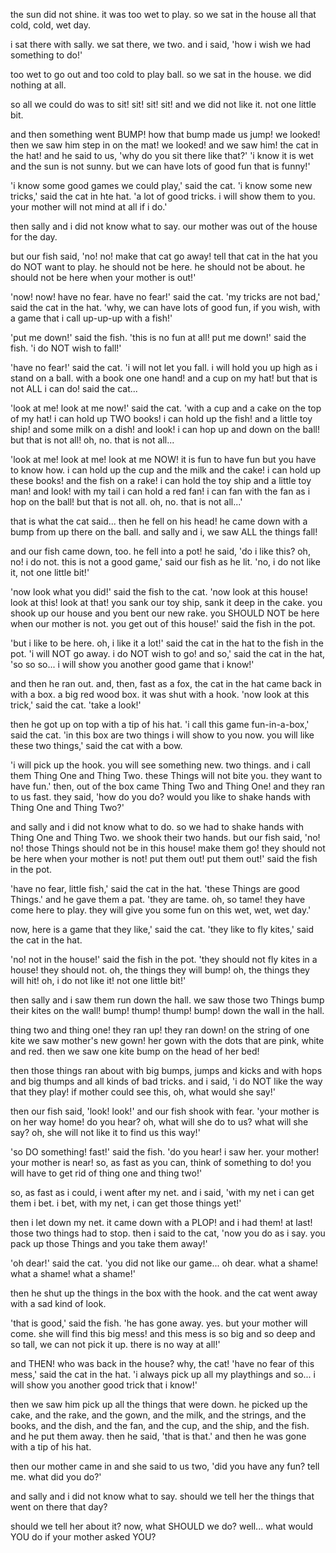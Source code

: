 the sun did not shine. it was too wet to play. so we sat in the house all that cold, cold, wet day.

i sat there with sally. we sat there, we two. and i said, 'how i wish we had something to do!'

too wet to go out and too cold to play ball. so we sat in the house. we did nothing at all.

so all we could do was to sit! sit! sit! sit! and we did not like it. not one little bit.

and then something went BUMP! how that bump made us jump! we looked! then we saw him step in on the mat! we looked! and we saw him! the cat in the hat! and he said to us, 'why do you sit there like that?' 'i know it is wet and the sun is not sunny. but we can have lots of good fun that is funny!'

'i know some good games we could play,' said the cat. 'i know some new tricks,' said the cat in hte hat. 'a lot of good tricks. i will show them to you. your mother will not mind at all if i do.'

then sally and i did not know what to say. our mother was out of the house for the day.

but our fish said, 'no! no! make that cat go away! tell that cat in the hat you do NOT want to play. he should not be here. he should not be about. he should not be here when your mother is out!'

'now! now! have no fear. have no fear!' said the cat. 'my tricks are not bad,' said the cat in the hat. 'why, we can have lots of good fun, if you wish, with a game that i call up-up-up with a fish!'

'put me down!' said the fish. 'this is no fun at all! put me down!' said the fish. 'i do NOT wish to fall!'

'have no fear!' said the cat. 'i will not let you fall. i will hold you up high as i stand on a ball. with a book one one hand! and a cup on my hat! but that is not ALL i can do! said the cat...

'look at me! look at me now!' said the cat. 'with a cup and a cake on the top of my hat! i can hold up TWO books! i can hold up the fish! and a little toy ship! and some milk on a dish! and look! i can hop up and down on the ball! but that is not all! oh, no. that is not all...

'look at me! look at me! look at me NOW! it is fun to have fun but you have to know how. i can hold up the cup and the milk and the cake! i can hold up these books! and the fish on a rake! i can hold the toy ship and a little toy man! and look! with my tail i can hold a red fan! i can fan with the fan as i hop on the ball! but that is not all. oh, no. that is not all...'

that is what the cat said... then he fell on his head! he came down with a bump from up there on the ball. and sally and i, we saw ALL the things fall!

and our fish came down, too. he fell into a pot! he said, 'do i like this? oh, no! i do not. this is not a good game,' said our fish as he lit. 'no, i do not like it, not one little bit!'

'now look what you did!' said the fish to the cat. 'now look at this house! look at this! look at that! you sank our toy ship, sank it deep in the cake. you shook up our house and you bent our new rake. you SHOULD NOT be here when our mother is not. you get out of this house!' said the fish in the pot.

'but i like to be here. oh, i like it a lot!' said the cat in the hat to the fish in the pot. 'i will NOT go away. i do NOT wish to go! and so,' said the cat in the hat, 'so so so... i will show you another good game that i know!'

and then he ran out. and, then, fast as a fox, the cat in the hat came back in with a box. a big red wood box. it was shut with a hook. 'now look at this trick,' said the cat. 'take a look!'

then he got up on top with a tip of his hat. 'i call this game fun-in-a-box,' said the cat. 'in this box are two things i will show to you now. you will like these two things,' said the cat with a bow.

'i will pick up the hook. you will see something new. two things. and i call them Thing One and Thing Two. these Things will not bite you. they want to have fun.' then, out of the box came Thing Two and Thing One! and they ran to us fast. they said, 'how do you do? would you like to shake hands with Thing One and Thing Two?'

and sally and i did not know what to do. so we had to shake hands with Thing One and Thing Two. we shook their two hands. but our fish said, 'no! no! those Things should not be in this house! make them go! they should not be here when your mother is not! put them out! put them out!' said the fish in the pot.

'have no fear, little fish,' said the cat in the hat. 'these Things are good Things.' and he gave them a pat. 'they are tame. oh, so tame! they have come here to play. they will give you some fun on this wet, wet, wet day.'

now, here is a game that they like,' said the cat. 'they like to fly kites,' said the cat in the hat.

'no! not in the house!' said the fish in the pot. 'they should not fly kites in a house! they should not. oh, the things they will bump! oh, the things they will hit! oh, i do not like it! not one little bit!'

then sally and i saw them run down the hall. we saw those two Things bump their kites on the wall! bump! thump! thump! bump! down the wall in the hall.

thing two and thing one! they ran up! they ran down! on the string of one kite we saw mother's new gown! her gown with the dots that are pink, white and red. then we saw one kite bump on the head of her bed!

then those things ran about with big bumps, jumps and kicks and with hops and big thumps and all kinds of bad tricks. and i said, 'i do NOT like the way that they play! if mother could see this, oh, what would she say!'

then our fish said, 'look! look!' and our fish shook with fear. 'your mother is on her way home! do you hear? oh, what will she do to us? what will she say? oh, she will not like it to find us this way!'

'so DO something! fast!' said the fish. 'do you hear! i saw her. your mother! your mother is near! so, as fast as you can, think of something to do! you will have to get rid of thing one and thing two!'

so, as fast as i could, i went after my net. and i said, 'with my net i can get them i bet. i bet, with my net, i can get those things yet!'

then i let down my net. it came down with a PLOP! and i had them! at last! those two things had to stop. then i said to the cat, 'now you do as i say. you pack up those Things and you take them away!'

'oh dear!' said the cat. 'you did not like our game... oh dear. what a shame! what a shame! what a shame!'

then he shut up the things in the box with the hook. and the cat went away with a sad kind of look.

'that is good,' said the fish. 'he has gone away. yes. but your mother will come. she will find this big mess! and this mess is so big and so deep and so tall, we can not pick it up. there is no way at all!'

and THEN! who was back in the house? why, the cat! 'have no fear of this mess,' said the cat in the hat. 'i always pick up all my playthings and so... i will show you another good trick that i know!'

then we saw him pick up all the things that were down. he picked up the cake, and the rake, and the gown, and the milk, and the strings, and the books, and the dish, and the fan, and the cup, and the ship, and the fish. and he put them away. then he said, 'that is that.' and then he was gone with a tip of his hat.

then our mother came in and she said to us two, 'did you have any fun? tell me. what did you do?'

and sally and i did not know what to say. should we tell her the things that went on there that day?

should we tell her about it? now, what SHOULD we do? well... what would YOU do if your mother asked YOU?